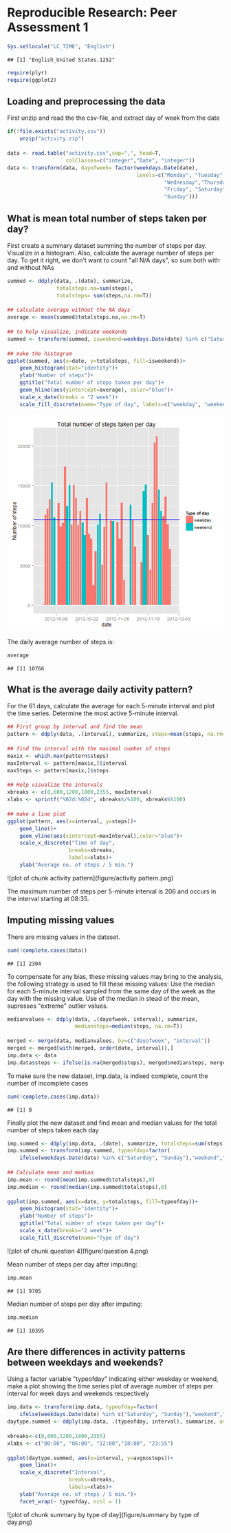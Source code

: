 # Reproducible Research: Peer Assessment 1


```r
Sys.setlocale("LC_TIME", "English")
```

```
## [1] "English_United States.1252"
```

```r
require(plyr)
require(ggplot2)
```

## Loading and preprocessing the data
First unzip and read the the csv-file, and extract day of week from the date


```r
if(!file.exists("activity.csv"))
    unzip("activity.zip")

data <- read.table("activity.csv",sep=",", head=T, 
                   colClasses=c("integer","Date", "integer"))
data <- transform(data, dayofweek= factor(weekdays.Date(date),
                                          levels=c("Monday", "Tuesday", 
                                                   "Wednesday","Thursday",
                                                   "Friday", "Saturday",
                                                   "Sunday")))
```

## What is mean total number of steps taken per day?
First create a summary dataset summing the number of steps per day. Visualize 
in a histogram. Also, calculate the average number of steps per day. To get it
right, we don't want to count "all N/A days", so sum both with and without NAs


```r
summed <- ddply(data, .(date), summarize,
                totalsteps.na=sum(steps),
                totalsteps= sum(steps,na.rm=T))

## calculate average without the NA days
average <- mean(summed$totalsteps.na,na.rm=T)

## to help visualize, indicate weekends
summed <- transform(summed, isweekend=weekdays.Date(date) %in% c("Saturday", "Sunday"))

## make the histogram
ggplot(summed, aes(x=date, y=totalsteps, fill=isweekend))+
    geom_histogram(stat="identity")+
    ylab("Number of steps")+
    ggtitle("Total number of steps taken per day")+
    geom_hline(aes(yintercept=average), color="blue")+
    scale_x_date(breaks = "2 week")+
    scale_fill_discrete(name="Type of day", labels=c("weekday", "weekend"))
```

![plot of chunk unnamed-chunk-1](figure/unnamed-chunk-1.png) 

The daily average number of steps is:

```r
average
```

```
## [1] 10766
```

## What is the average daily activity pattern?
For the 61 days, calculate the average for each 5-minute interval and plot the
time series. Determine the most active 5-minute interval.


```r
## First group by interval and find the mean
pattern <- ddply(data, .(interval), summarize, steps=mean(steps, na.rm=T))

## find the interval with the maximal number of steps
maxix <- which.max(pattern$steps)
maxInterval <- pattern[maxix,]$interval
maxSteps <- pattern[maxix,]$steps

## Help visualize the intervals 
xbreaks <- c(0,600,1200,1800,2355, maxInterval)
xlabs <- sprintf("%02d:%02d", xbreaks%/%100, xbreaks%%100)

## make a line plot
ggplot(pattern, aes(x=interval, y=steps))+
    geom_line()+
    geom_vline(aes(xintercept=maxInterval),color="blue")+
    scale_x_discrete("Time of day", 
                    breaks=xbreaks, 
                    labels=xlabs)+
    ylab("Average no. of steps / 5 min.")
```

![plot of chunk activity pattern](figure/activity pattern.png) 

The maximum number of steps per 5-minute interval is 206 
and occurs in the interval starting at 08:35. 

## Imputing missing values
There are missing values in the dataset.

```r
sum(!complete.cases(data))
```

```
## [1] 2304
```

To compensate for any bias, these missing values may bring to the analysis, the 
following strategy is used to fill these missing values:
Use the median for each 5-minute interval sampled from the same day of the week as
the day with the missing value. Use of the median in stead of the mean, supresses 
"extreme" outlier values.


```r
medianvalues <- ddply(data, .(dayofweek, interval), summarize, 
                      mediansteps=median(steps, na.rm=T))

merged <- merge(data, medianvalues, by=c("dayofweek", "interval"))
merged <- merged[with(merged, order(date, interval)),]
imp.data <- data
imp.data$steps <- ifelse(is.na(merged$steps), merged$mediansteps, merged$steps)
```

To make sure the new dataset, imp.data, is indeed complete, count the number of
incomplete cases


```r
sum(!complete.cases(imp.data))
```

```
## [1] 0
```

Finally plot the new dataset and find mean and median values for the total number
of steps taken each day


```r
imp.summed <- ddply(imp.data, .(date), summarize, totalsteps=sum(steps))
imp.summed <- transform(imp.summed, typeofday=factor(
    ifelse(weekdays.Date(date) %in% c("Saturday", "Sunday"),"weekend","weekday")))

## Calculate mean and median
imp.mean <- round(mean(imp.summed$totalsteps),0)
imp.median <- round(median(imp.summed$totalsteps),0)

ggplot(imp.summed, aes(x=date, y=totalsteps, fill=typeofday))+
    geom_histogram(stat="identity")+
    ylab("Number of steps")+
    ggtitle("Total number of steps taken per day")+
    scale_x_date(breaks="2 week")+
    scale_fill_discrete(name="Type of day")
```

![plot of chunk question 4](figure/question 4.png) 

Mean number of steps per day after imputing: 

```r
imp.mean
```

```
## [1] 9705
```
Median number of steps per day after imputing: 

```r
imp.median
```

```
## [1] 10395
```

## Are there differences in activity patterns between weekdays and weekends?
Using a factor variable "typeofday" indicating either weekday or weekend,
make a plot showing the time series plot of average number of steps per interval
for week days and weekends respectively


```r
imp.data <- transform(imp.data, typeofday=factor(
    ifelse(weekdays.Date(date) %in% c("Saturday", "Sunday"),"weekend","weekday")))
daytype.summed <- ddply(imp.data, .(typeofday, interval), summarize, avgnosteps=mean(steps))

xbreaks<-c(0,600,1200,1800,2355)
xlabs <- c("00:00", "06:00", "12:00","18:00", "23:55")

ggplot(daytype.summed, aes(x=interval, y=avgnosteps))+
    geom_line()+
    scale_x_discrete("Interval", 
                    breaks=xbreaks, 
                    labels=xlabs)+
    ylab("Average no. of steps / 5 min.")+
    facet_wrap(~ typeofday, ncol = 1)
```

![plot of chunk summary by type of day](figure/summary by type of day.png) 
